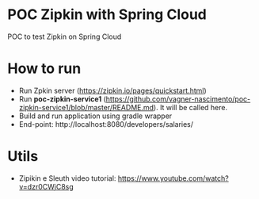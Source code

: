 # POC Zipkin with Spring Cloud

POC to test Zipkin on Spring Cloud

# How to run
- Run Zpkin server (https://zipkin.io/pages/quickstart.html)
- Run **poc-zipkin-service1** (https://github.com/vagner-nascimento/poc-zipkin-service1/blob/master/README.md). It will be called here.
- Build and run application using gradle wrapper
- End-point: http://localhost:8080/developers/salaries/

# Utils
- Zipikin e Sleuth video tutorial: https://www.youtube.com/watch?v=dzr0CWjC8sg
